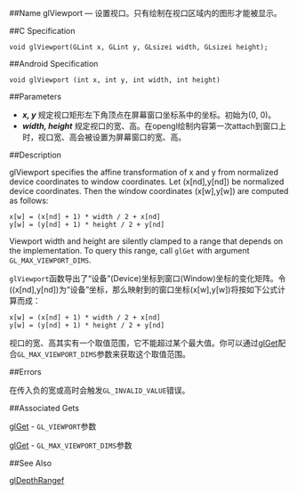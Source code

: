 ##Name
glViewport — 设置视口。只有绘制在视口区域内的图形才能被显示。

##C Specification

    void glViewport(GLint x, GLint y, GLsizei width, GLsizei height);
 
##Android Specification

    void glViewport (int x, int y, int width, int height)

##Parameters

- ***x, y*** 规定视口矩形左下角顶点在屏幕窗口坐标系中的坐标。初始为(0, 0)。
- ***width, height*** 规定视口的宽、高。在opengl绘制内容第一次attach到窗口上时，视口宽、高会被设置为屏幕窗口的宽、高。

##Description

glViewport specifies the affine transformation of x and y from normalized device coordinates to window coordinates. Let (x[nd],y[nd]) be normalized device coordinates. Then the window coordinates (x[w],y[w]) are computed as follows:

    x[w] = (x[nd] + 1) * width / 2 + x[nd]
    y[w] = (y[nd] + 1) * height / 2 + y[nd]

Viewport width and height are silently clamped to a range that depends on the implementation. To query this range, call `glGet` with argument `GL_MAX_VIEWPORT_DIMS`.

`glViewport`函数导出了“设备”(Device)坐标到窗口(Window)坐标的变化矩阵。令((x[nd],y[nd])为“设备”坐标，那么映射到的窗口坐标(x[w],y[w])将按如下公式计算而成：

    x[w] = (x[nd] + 1) * width / 2 + x[nd]
    y[w] = (y[nd] + 1) * height / 2 + y[nd]

视口的宽、高其实有一个取值范围，它不能超过某个最大值。你可以通过[glGet](1)配合`GL_MAX_VIEWPORT_DIMS`参数来获取这个取值范围。

##Errors

在传入负的宽或高时会触发`GL_INVALID_VALUE`错误。

##Associated Gets

[glGet](1) - `GL_VIEWPORT`参数

[glGet](1) - `GL_MAX_VIEWPORT_DIMS`参数

##See Also

[glDepthRangef](2)

[1]: https://github.com/CodingFish2015/AndroidOpenGLES20Reference_Chinese/blob/master/opengles20reference/glGet.md

[2]: https://github.com/CodingFish2015/AndroidOpenGLES20Reference_Chinese/blob/master/opengles20reference/glDepthRangef.md
